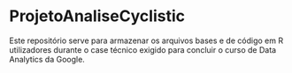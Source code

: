# ProjetoAnaliseCyclistic
Este repositório serve para armazenar os arquivos bases e de código em R utilizadores durante o case técnico exigido para concluir o curso de Data Analytics da Google.
